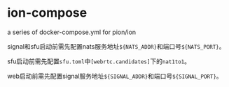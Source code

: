 # ion-compose
a series of docker-compose.yml for pion/ion

signal和sfu启动前需先配置nats服务地址`${NATS_ADDR}`和端口号`${NATS_PORT}`。

sfu启动前需先配置`sfu.toml`中`[webrtc.candidates]`下的`nat1to1`。

web启动前需先配置signal服务地址`${SIGNAL_ADDR}`和端口号`${SIGNAL_PORT}`。